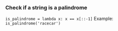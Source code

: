 ### Check if a string is a palindrome
```is_palindrome = lambda x: x == x[::-1]```
Example:
```is_palindrome('racecar')```
